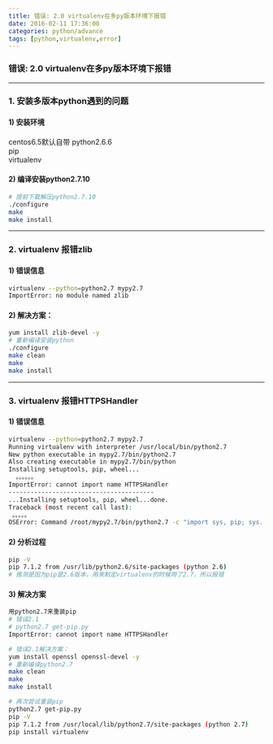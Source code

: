 ```yaml
---
title: 错误: 2.0 virtualenv在多py版本环境下报错
date: 2016-02-11 17:36:00
categories: python/advance
tags: [python,virtualenv,error]
---
```

### 错误: 2.0 virtualenv在多py版本环境下报错

---

### 1. 安装多版本python遇到的问题
#### 1) 安装环境
centos6.5默认自带 python2.6.6  
pip  
virtualenv  
#### 2) 编译安装python2.7.10
``` bash
# 提前下载解压python2.7.10
./configure
make
make install
```

---

### 2. virtualenv 报错zlib
#### 1) 错误信息
``` bash
virtualenv --python=python2.7 mypy2.7
ImportError: no module named zlib
```
#### 2) 解决方案：
``` bash
yum install zlib-devel -y
# 重新编译安装python
./configure
make clean
make
make install
```

---

### 3. virtualenv 报错HTTPSHandler
#### 1) 错误信息
``` bash
virtualenv --python=python2.7 mypy2.7
Running virtualenv with interpreter /usr/local/bin/python2.7
New python executable in mypy2.7/bin/python2.7
Also creating executable in mypy2.7/bin/python
Installing setuptools, pip, wheel...
  。。。。。。
ImportError: cannot import name HTTPSHandler
----------------------------------------
...Installing setuptools, pip, wheel...done.
Traceback (most recent call last):
 。。。。。
OSError: Command /root/mypy2.7/bin/python2.7 -c "import sys, pip; sys...d\"] + sys.argv[1:]))" setuptools pip wheel failed with error code 1
```
#### 2) 分析过程
``` bash
pip -V
pip 7.1.2 from /usr/lib/python2.6/site-packages (python 2.6)
# 推测是因为pip是2.6版本，用来制定virtualenv的时候用了2.7，所以报错
```
#### 3) 解决方案
``` bash
用python2.7来重装pip
# 错误2.1
# python2.7 get-pip.py
ImportError: cannot import name HTTPSHandler

# 错误2.1解决方案：
yum install openssl openssl-devel -y
# 重新编译python2.7      
make clean
make
make install

# 再次尝试重装pip
python2.7 get-pip.py
pip -V
pip 7.1.2 from /usr/local/lib/python2.7/site-packages (python 2.7)
pip install virtualenv
```
